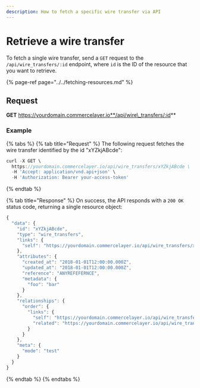 ```yaml
---
description: How to fetch a specific wire transfer via API
---
```


# Retrieve a wire transfer

To fetch a single wire transfer, send a `GET` request to the `/api/wire_transfers/:id` endpoint, where `id` is the ID of the resource that you want to retrieve.

{% page-ref page="../../fetching-resources.md" %}

## Request

**GET** https://yourdomain.commercelayer.io**/api/wire\_transfers/:id**

### **Example**

{% tabs %}
{% tab title="Request" %}
The following request fetches the wire transfer identified by the id "xYZkjABcde":

```javascript
curl -X GET \
  https://yourdomain.commercelayer.io/api/wire_transfers/xYZkjABcde \
  -H 'Accept: application/vnd.api+json' \
  -H 'Authorization: Bearer your-access-token'
```
{% endtab %}

{% tab title="Response" %}
On success, the API responds with a `200 OK` status code, returning a single resource object:

```javascript
{
  "data": {
    "id": "xYZkjABcde",
    "type": "wire_transfers",
    "links": {
      "self": "https://yourdomain.commercelayer.io/api/wire_transfers/xYZkjABcde"
    },
    "attributes": {
      "created_at": "2018-01-01T12:00:00.000Z",
      "updated_at": "2018-01-01T12:00:00.000Z",
      "reference": "ANYREFEFERNCE",
      "metadata": {
        "foo": "bar"
      }
    },
    "relationships": {
      "order": {
        "links": {
          "self": "https://yourdomain.commercelayer.io/api/wire_transfers/xYZkjABcde/relationships/order",
          "related": "https://yourdomain.commercelayer.io/api/wire_transfers/xYZkjABcde/order"
        }
      }
    },
    "meta": {
      "mode": "test"
    }
  }
}
```
{% endtab %}
{% endtabs %}

